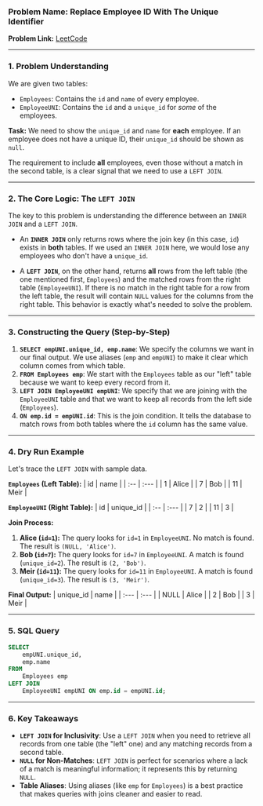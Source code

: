 ### **Problem Name: Replace Employee ID With The Unique Identifier**

**Problem Link:** [LeetCode](https://leetcode.com/problems/replace-employee-id-with-the-unique-identifier/)

-----

### **1. Problem Understanding** 

We are given two tables:

  * `Employees`: Contains the `id` and `name` of every employee.
  * `EmployeeUNI`: Contains the `id` and a `unique_id` for *some* of the employees.

**Task:**
We need to show the `unique_id` and `name` for **each** employee. If an employee does not have a unique ID, their `unique_id` should be shown as `null`.

The requirement to include **all** employees, even those without a match in the second table, is a clear signal that we need to use a `LEFT JOIN`.

-----

### **2. The Core Logic: The `LEFT JOIN`**

The key to this problem is understanding the difference between an `INNER JOIN` and a `LEFT JOIN`.

  * An **`INNER JOIN`** only returns rows where the join key (in this case, `id`) exists in **both** tables. If we used an `INNER JOIN` here, we would lose any employees who don't have a `unique_id`.

  * A **`LEFT JOIN`**, on the other hand, returns **all** rows from the left table (the one mentioned first, `Employees`) and the matched rows from the right table (`EmployeeUNI`). If there is no match in the right table for a row from the left table, the result will contain `NULL` values for the columns from the right table. This behavior is exactly what's needed to solve the problem.

-----

### **3. Constructing the Query (Step-by-Step)**

1.  **`SELECT empUNI.unique_id, emp.name`**: We specify the columns we want in our final output. We use aliases (`emp` and `empUNI`) to make it clear which column comes from which table.
2.  **`FROM Employees emp`**: We start with the `Employees` table as our "left" table because we want to keep every record from it.
3.  **`LEFT JOIN EmployeeUNI empUNI`**: We specify that we are joining with the `EmployeeUNI` table and that we want to keep all records from the left side (`Employees`).
4.  **`ON emp.id = empUNI.id`**: This is the join condition. It tells the database to match rows from both tables where the `id` column has the same value.

-----

### **4. Dry Run Example**

Let's trace the `LEFT JOIN` with sample data.

**`Employees` (Left Table):**
| id | name |
| :-- | :--- |
| 1 | Alice |
| 7 | Bob |
| 11 | Meir |

**`EmployeeUNI` (Right Table):**
| id | unique\_id |
| :-- | :--- |
| 7 | 2 |
| 11 | 3 |

**Join Process:**

1.  **Alice (`id=1`):** The query looks for `id=1` in `EmployeeUNI`. No match is found. The result is `(NULL, 'Alice')`.
2.  **Bob (`id=7`):** The query looks for `id=7` in `EmployeeUNI`. A match is found (`unique_id=2`). The result is `(2, 'Bob')`.
3.  **Meir (`id=11`):** The query looks for `id=11` in `EmployeeUNI`. A match is found (`unique_id=3`). The result is `(3, 'Meir')`.

**Final Output:**
| unique\_id | name |
| :--- | :--- |
| NULL | Alice |
| 2 | Bob |
| 3 | Meir |

-----

### **5. SQL Query**

```sql
SELECT
    empUNI.unique_id,
    emp.name
FROM
    Employees emp
LEFT JOIN
    EmployeeUNI empUNI ON emp.id = empUNI.id;
```

-----

### **6. Key Takeaways**

  * **`LEFT JOIN` for Inclusivity**: Use a `LEFT JOIN` when you need to retrieve all records from one table (the "left" one) and any matching records from a second table.
  * **`NULL` for Non-Matches**: `LEFT JOIN` is perfect for scenarios where a lack of a match is meaningful information; it represents this by returning `NULL`.
  * **Table Aliases**: Using aliases (like `emp` for `Employees`) is a best practice that makes queries with joins cleaner and easier to read.